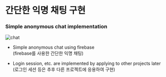 # 간단한 익명 채팅 구현
### Simple anonymous chat implementation
  
![chat](https://user-images.githubusercontent.com/32836490/119601257-be411080-be23-11eb-9809-2ec1c0fe0457.png)



 - Simple anonymous chat using firebase   
 (firebase를 사용한 간단한 익명 채팅)

- Login session, etc. are implemented by applying to other projects later   
(로그인 세션 등은 추후 다른 프로젝트에 응용하여 구현)